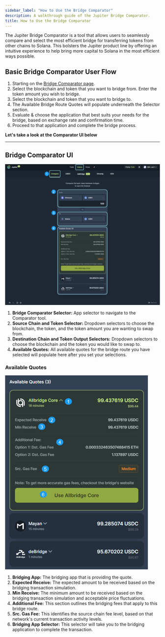 ```yaml
---
sidebar_label: "How to Use the Bridge Comparator"
description: A walkthrough guide of the Jupiter Bridge Comparator.
title: How to Use the Bridge Comparator
---
```


<head>
    <title>How to use the Bridge Comparator</title>
    <meta name="twitter:card" content="summary" />
</head>

The Jupiter Bridge Comparator is a tool that allows users to seamlessly compare and select the most efficient bridge for transferring tokens from other chains to Solana. This bolsters the Jupiter product line by offering an intuitive experience to help bring more capital to Solana in the most efficient ways possible.

## Basic Bridge Comparator User Flow

1. Starting on the [Bridge Comparator page](https://jup.ag/bridge-compare). 
2. Select the blockchain and token that you want to bridge from. Enter the token amount you wish to bridge.
3. Select the blockchain and token that you want to bridge to.
4. The Available Bridge Route Quotes will populate underneath the Selector section.
5. Evaluate & choose the application that best suits your needs for the bridge, based on exchange rate and confirmation time.
6. Proceed to that application and complete the bridge process.

**Let's take a look at the Comparator UI below**

---

## Bridge Comparator UI

![Bridge Comparator UI](../img/bridge/bridge-1.png)

1. **Bridge Comparator Selector:** App selector to navigate to the Comparator tool.
2. **Source Chain and Token Selector:** Dropdown selectors to choose the blockchain, the token, and the token amount you are wanting to swap from.
3. **Destination Chain and Token Output Selectors:** Dropdown selectors to choose the blockchain and the token you  would like to swap to.
4. **Available Quotes:** All available quotes for the bridge route you have selected will populate here after you set your selections.


### Available Quotes

![Available Quotes](../img/bridge/bridge-2.png)

1. **Bridging App:** The bridging app that is providing the quote.
2. **Expected Receive:** The expected amount to be received based on the bridging transaction simulation.
3. **Min Receive:** The minimum amount to be received based on the bridging transaction simulation and acceptable price fluctuations.
4. **Additional Fee:** This section outlines the bridging fees that apply to this bridge route.
5. **Src. Gas Fee:** This identifies the source chain fee level, based on that network's current transaction activity levels.
6. **Bridging App Selector:** This selector will take you to the bridging application to complete the transaction.


